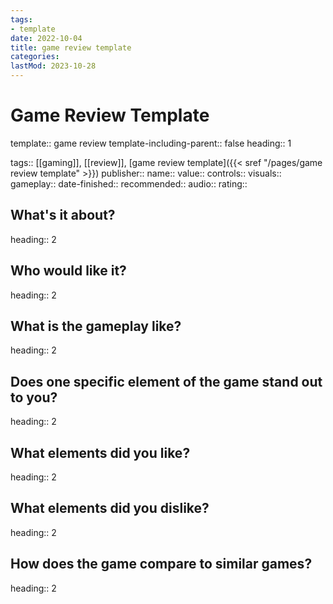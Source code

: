```yaml
---
tags:
- template
date: 2022-10-04
title: game review template
categories:
lastMod: 2023-10-28
---
```

# Game Review Template
template:: game review
template-including-parent:: false
heading:: 1

tags:: [[gaming]], [[review]], [game review template]({{< sref "/pages/game review template" >}})
publisher::
name::
value::
controls::
visuals::
gameplay::
date-finished::
recommended::
audio::
rating::

## What's it about?
heading:: 2



## Who would like it?
heading:: 2



## What is the gameplay like?
heading:: 2



## Does one specific element of the game stand out to you?
heading:: 2



## What elements did you like?
heading:: 2



## What elements did you dislike?
heading:: 2



## How does the game compare to similar games?
heading:: 2


